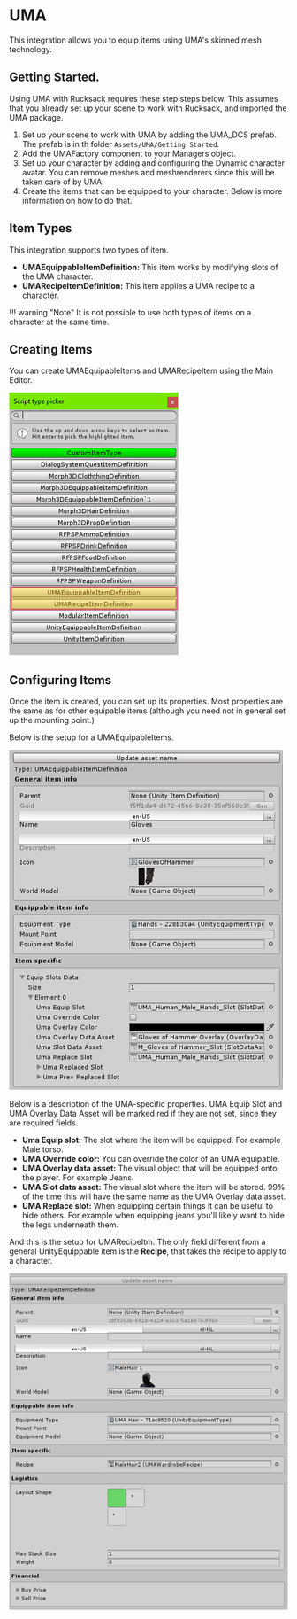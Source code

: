 # UMA
This integration allows you to equip items using UMA's skinned mesh technology.

## Getting Started.

Using UMA with Rucksack requires these step steps below. This assumes that you already set up your scene to work with Rucksack, and imported the UMA package. 

1. Set up your scene to work with UMA by adding the UMA_DCS prefab. The prefab is in th folder `Assets/UMA/Getting Started`.
2. Add the UMAFactory component to your Managers object.
3. Set up your character by adding and configuring the Dynamic character avatar. You can remove meshes and meshrenderers since this will be taken care of by UMA.
4. Create the items that can be equipped to your character. Below is more information on how to do that.

## Item Types

This integration supports two types of item.

- **UMAEquippableItemDefinition:** This item works by modifying slots of the UMA character.
- **UMARecipeItemDefinition:** This item applies a UMA recipe to a character.

!!! warning "Note"
    It is not possible to use both types of items on a character at the same time. 

## Creating Items

You can create UMAEquipableItems and UMARecipeItem using the Main Editor.

![](Assets\UMA_Items.PNG)

## Configuring Items

Once the item is created, you can set up its properties. Most properties are the same as for other equipable items (although you need not in general set up the mounting point.)

Below is the setup for a UMAEquipableItems.

![](Assets\UMA_EditItem.PNG)

Below is a description of the UMA-specific properties. UMA Equip Slot and UMA Overlay Data Asset will be marked red if they are not set, since they are required fields.   

- **Uma Equip slot:** The slot where the item will be equipped. For example Male torso.
- **UMA Override color:** You can override the color of an UMA equipable.
- **UMA Overlay data asset:** The visual object that will be equipped onto the player. For example Jeans.
- **UMA Slot data asset:**  The visual slot where the item will be stored. 99% of the time this will have the same name as the UMA Overlay data asset.
- **UMA Replace slot:** When equipping certain things it can be useful to hide others. For example when equipping jeans you'll likely want to hide the legs underneath them.

And this is the setup for UMARecipeItm. The only field different from a general UnityEquippable item is the **Recipe**, that takes the recipe to apply to a character.

![](Assets\UMA_Recipe_Item.PNG)

